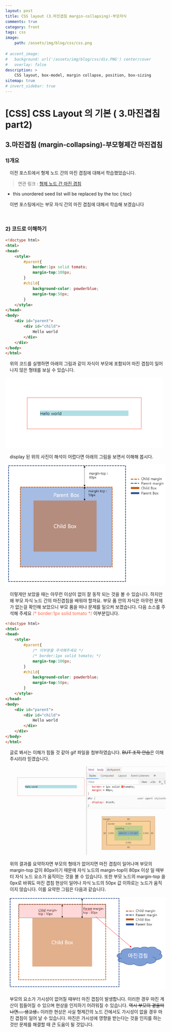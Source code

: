 ```yaml
---
layout: post
title: CSS layout (3.마진겹침 margin-collapsing)-부모자식
comments: true
category: front
tags: css
image: 
    path: /assets/img/blog/css/css.png
   
# accent_image: 
#   background: url('/assets/img/blog/css/div.PNG') center/cover
#   overlay: false
description: >
    CSS layout, box-model, margin collapse, position, box-sizing
sitemap: true
# invert_sidebar: true
---
```


# [CSS] CSS Layout 의 기본 ( 3.마진겹침 part2)


## 3.마진겹침 (margin-collapsing)-부모형제간 마진겹침


### 1)개요  
<p style="padding-left:1em">
 이전 포스트에서 형제 노드 간의 마진 겹침에 대해서 학습했었습니다.
</p>

> 연관 링크 : [형제 노드 간 마진 겹침](https://manbalboy.github.io/front/css-layout-03.html)

<!--more-->

* this unordered seed list will be replaced by the toc
{:toc}

<p style="padding-left:1em">
 이번 포스팅에서는 부모 자식 간의 마진 겹침에 대해서 학습해 보겠습니다
</p>



<br />

### 2) 코드로 이해하기
```html
<!doctype html>
<html>
<head>
    <style>
        #parent{
            border:1px solid tomato;
            margin-top:100px;
        }
        #child{
            background-color: powderblue;
            margin-top:50px;
        }
    </style>
</head>
<body>
    <div id="parent">
        <div id="child">
            Hello world
        </div>
    </div>
</body>
</html>
```

<p style="padding-left:1em">
위의 코드를 실행하면 아래의 그림과 같이 자식이 부모에 포함되어 마진 겹침이 일어나지 않은 형태를 보실 수 있습니다.
</P>

![마진겹침1](/assets/img/blog/css/0421002css.PNG "마진겹침 1")

<p style="padding-left:1em">
    display 된 위의 사진이 해석이 어렵다면 아래의 그림을 보면서 이해해 봅시다.
</P>

![마진겹침2](/assets/img/blog/css/0421001css.PNG "마진겹침 2")

<p style="padding-left:1em">
이렇게만 보았을 때는 아무런 이상이 없이 잘 동작 되는 것을 볼 수 있습니다. 하지만 왜 부모 자식 노드 간의 마진겹침을 배워야 할까요. 부모 품 안의 자식은 아무런 문제가 없는걸 확인해 보았으니 부모 품을 떠나 문제를 일으켜 보겠습니다. 다음 소스를 주석해 주세요 <span style="color:tomato">/* border:1px solid tomato */</span> 이부분입니다.
</P>


```html
<!doctype html>
<html>
<head>
    <style>
        #parent{
            /* 이부분을 주석해주세요 */
            /* border:1px solid tomato; */
            margin-top:100px;
        }
        #child{
            background-color: powderblue;
            margin-top:50px;
        }
    </style>
</head>
<body>
    <div id="parent">
        <div id="child">
            Hello world
        </div>
    </div>
</body>
</html>
```

<p style="padding-left:1em">
    글로 봐서는 이해가 힘들 것 같아 gif 파일을 첨부하였습니다. <del>BUT 조작 안습</del>은 이해주시리라 믿겠습니다.
</P>

![마진겹침3](/assets/img/blog/css/0421003css.gif "마진겹침 3")


<p style="padding-left:1em">
    위의 결과를 요약하자면 부모의 형태가 없어지면 마진 겹침이 일어나며 부모의 margin-top 값이 80px이기 때문에 자식 노드의 margin-top이 80px 이상 일 때부터 자식 노드 요소가 움직이는 것을 볼 수 있습니다. 또한 부모 노드의 margin-top 을 0px로 바꿔도 마진 겹침 현상이 일어나 자식 노드의 50px 값 이하로는 노드가 움직이지 않습니다. 이를 요약한 그림은 다음과 같습니다.
</P>

![마진겹침2](/assets/img/blog/css/0421마진겹침2.PNG "마진겹침 2")

<p style="padding-left:1em">
    부모의 요소가 가시성이 없어질 때부터 마진 겹침이 발생합니다. 이러한 경우 마진 계산이 힘들어질 수 있으며 현상을 인지하기 어려워질 수 있습니다.
    <del>역시 부모의 곁을떠나면.... 생고생..</del>
    이러한 현상은 사실 형제간의 노드 간에서도 가시성이 없을 경우 마진 겹침이 일어 날 수 있습니다. 마진은 가시성에 영향을 받는다는 것을 인지를 하는 것만 문제를 해결할 때 큰 도움이 될 것입니다.
</p>

<br />

